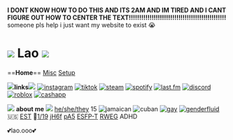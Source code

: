 **I DONT KNOW HOW TO DO THIS AND ITS 2AM AND IM TIRED AND I CANT FIGURE OUT HOW TO CENTER THE TEXT!!!!!!!!!!!!!!!!!!!!!!!!!!!!!!!!!!!!!!!!!!!!!!!**
someone pls help i just want my website to exist :sob:

# **![](https://autism.crd.co/assets/images/gallery02/6d04d3ad_original.gif) Lao ![](https://64.media.tumblr.com/83bd5c8456381848e97fe7c87400cb5c/tumblr_inline_p7gi234t581qfc9y0_540.gif)**
==**Home**== [Misc](#/misc) [Setup](#/setup)

![](https://64.media.tumblr.com/tumblr_ll7wenhg381qi6qow.gif)**links**![](https://64.media.tumblr.com/tumblr_lkqzahQCsZ1qi6qow.gif)
[![instagram](https://cdn.discordapp.com/attachments/264467894354706433/1138738415790202880/ig.png)](https://www.instagram.com/laoo.0/) [![tiktok](https://cdn.discordapp.com/attachments/264467894354706433/1152756998597779537/tiktok.png)](https://tiktok.com/@lao.ooo) [![steam](https://cdn.discordapp.com/attachments/264467894354706433/1138740332239003658/steamrentry.png)](https://steamcommunity.com/id/lao0/) [![spotify](https://cdn.discordapp.com/attachments/264467894354706433/1138741234924535818/spotify40.png)](https://open.spotify.com/user/4555alfy1qkac7zg3isbbi78j) [![last.fm](https://cdn.discordapp.com/attachments/264467894354706433/1138741770021249024/fm40.png)](https://www.last.fm/user/l_ao) [![discord](https://cdn.discordapp.com/attachments/264467894354706433/1138742059868626975/dc40.png)](https://discordid.netlify.app/?id=233221548666912769) [![roblox](https://cdn.discordapp.com/attachments/264467894354706433/1139865611296575538/lateadsst.png)](https://www.roblox.com/users/124265283/profile) [![cashapp](https://cdn.discordapp.com/attachments/264467894354706433/1152757298402427061/0rfr0a.png)](https://cash.app/$lao0x)

![](https://64.media.tumblr.com/5587edbdf5c4f412fa8b444612162754/tumblr_inline_p7gi28iSH01qfc9y0_75sq.png) **about me** ![](https://64.media.tumblr.com/8b41c5a0af36ddc6f6b2f156b313f696/tumblr_inline_p7gi28Y7dV1qfc9y0_75sq.png)
[he/she/they](https://en.pronouns.page/@laoo)
15
![jamaican](https://cdn.discordapp.com/attachments/264467894354706433/1174689469111218257/image.png?ex=656881d2&is=65560cd2&hm=a05c6e0bcfedfdf5c31ad13e7628fa962a3fe761a0c06cbdaea77eb845b00b2a&) ![cuban](https://cdn.discordapp.com/attachments/264467894354706433/1174690278423142461/image.png?ex=65688293&is=65560d93&hm=54a07c8cdf33d3f5387c3f2e99f4884b02cd4d81205b416ed362be4eaabe16e2&)
[![gay](https://i.postimg.cc/gc5MkX6x/ocean-5-stripe.png)](https://en.pronouns.page/dictionary/terminology#gay) [![genderfluid](https://i.postimg.cc/d0rsyFX5/genderfluid-5-stripes-20-px.png)](https://en.pronouns.page/dictionary/terminology#genderfluid)
🇺🇸 [EST](https://time.is/ET)
🎂[1/19](https://www.yourbirthdaycountdown.com/67deb)
[jH6f](https://spectrum.avris.it/jH6f) [pA5](https://cake.avris.it/pA5)
[ESFP-T](https://media.discordapp.net/attachments/264467894354706433/1138719196612665394/image.png) [RWEG](https://lovecommanectar.com/loveprints/)
ADHD

💕lao.ooo💕
